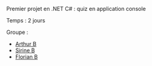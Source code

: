Premier projet en .NET C# : quiz en application console

Temps : 2 jours

Groupe : 
- [Arthur B](https://arthurbeau.fr)
- [Sirine B](https://github.com/sirinebettaieb)
- [Florian B](https://github.com/florianbaptista)